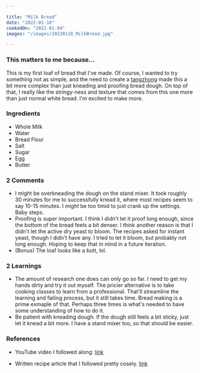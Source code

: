 ```yaml
---

title: "Milk Bread"
date: "2022-01-18"
cookedOn: "2022-01-04"
images: "/images/20220118_MilkBread.jpg"

---
```


### This matters to me because...
This is my first loaf of bread that I've made. Of course, I wanted to try something not as simple, and the need to create a [tangzhong](https://en.wikipedia.org/wiki/Water_roux) made this a bit more complex than just kneading and proofing bread dough. On top of that, I really like the stringy-ness and texture that comes from this one more than just normal white bread. I'm excited to make more.  

### Ingredients
* Whole Milk
* Water
* Bread Flour
* Salt
* Sugar
* Egg
* Butter

### 2 Comments
* I might be overkneading the dough on the stand mixer. It took roughly 30 minutes for me to successfully knead it, where most recipes seem to say 10-15 minutes. I might be too timid to just crank up the settings. Baby steps.
* Proofing is super important. I think I didn't let it proof long enough, since the bottom of the bread feels a bit denser. I think another reason is that I didn't let the active dry yeast to bloom. The recipes asked for instant yeast, though I didn't have any. I tried to let it bloom, but probably not long enough. Hoping to keep that in mind in a future iteration. 
* (Bonus) The loaf looks like a butt, lol.

### 2 Learnings
* The amount of research one does can only go so far. I need to get my hands dirty and try it out myself. The pricier alternative is to take cooking classes to learn from a professional. That'll streamline the learning and failing process, but it still takes time. Bread making is a prime exmaple of that. Perhaps three times is what's needed to have some understanding of how to do it.
* Be patient with kneading dough. If the dough still feels a bit sticky, just let it knead a bit more. I have a stand mixer too, so that should be easier.   

### References

- YouTube video I followed along: [link](https://www.youtube.com/watch?v=tc3coiL36Cg) 

- Written recipe article that I followed pretty cosely. [link](https://www.allrecipes.com/recipe/283940/chef-johns-milk-bread/) 
